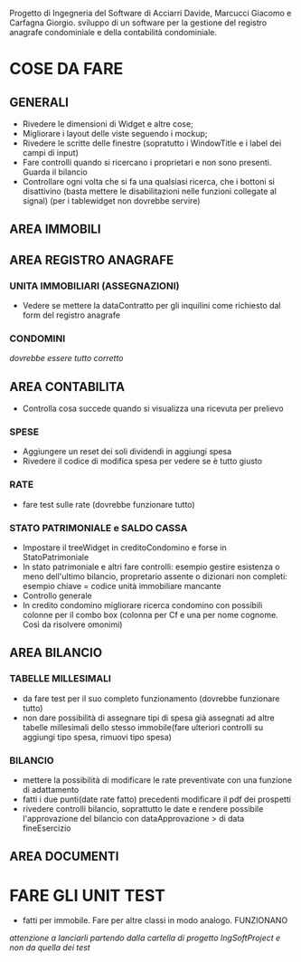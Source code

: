 Progetto di Ingegneria del Software di Acciarri Davide, Marcucci Giacomo e Carfagna Giorgio.
sviluppo di un software per la gestione del registro anagrafe condominiale e della contabilità condominiale.

# COSE DA FARE
## GENERALI
- Rivedere le dimensioni di Widget e altre cose;
- Migliorare i layout delle viste seguendo i mockup;
- Rivedere le scritte delle finestre (sopratutto i WindowTitle e i label dei campi di input)
- Fare controlli quando si ricercano i proprietari e non sono presenti. Guarda il bilancio
- Controllare ogni volta che si fa una qualsiasi ricerca, che i bottoni si disattivino (basta mettere le disabilitazioni nelle funzioni collegate al signal) (per i tablewidget non dovrebbe servire)

## AREA IMMOBILI

## AREA REGISTRO ANAGRAFE

### UNITA IMMOBILIARI (ASSEGNAZIONI)

- Vedere se mettere la dataContratto per gli inquilini come richiesto dal form del registro anagrafe

### CONDOMINI
*dovrebbe essere tutto corretto*

## AREA CONTABILITA
- Controlla cosa succede quando si visualizza una ricevuta per prelievo

### SPESE
- Aggiungere un reset dei soli dividendi in aggiungi spesa
- Rivedere il codice di modifica spesa per vedere se è tutto giusto

### RATE
- fare test sulle rate (dovrebbe funzionare tutto)

### STATO PATRIMONIALE e SALDO CASSA

- Impostare il treeWidget in creditoCondomino e forse in StatoPatrimoniale
- In stato patrimoniale e altri fare controlli: esempio gestire esistenza o meno dell'ultimo bilancio, propretario assente o dizionari non completi: esempio chiave = codice unità immobiliare mancante
- Controllo generale
- In credito condomino migliorare ricerca condomino con possibili colonne per il combo box (colonna per Cf e una per nome cognome. Così da risolvere omonimi)
## AREA BILANCIO

### TABELLE MILLESIMALI
- da fare test per il suo completo funzionamento (dovrebbe funzionare tutto)
- non dare possibilità di assegnare tipi di spesa già assegnati ad altre tabelle millesimali dello stesso immobile(fare ulteriori controlli su aggiungi tipo spesa, rimuovi tipo spesa)

### BILANCIO 

- mettere la possibilità di modificare le rate preventivate con una funzione di adattamento
- fatti i due punti(date rate fatto) precedenti modificare il pdf dei prospetti 
- rivedere controlli bilancio, soprattutto le date e rendere possibile l'approvazione del bilancio con dataApprovazione > di data fineEsercizio

## AREA DOCUMENTI

# FARE GLI UNIT TEST

- fatti per immobile. Fare per altre classi in modo analogo. FUNZIONANO

*attenzione a lanciarli partendo dalla cartella di progetto IngSoftProject e non da quella dei test*
